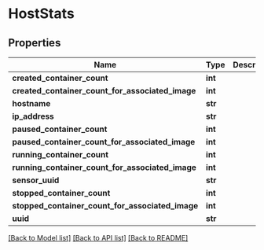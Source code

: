 # HostStats

## Properties
Name | Type | Description | Notes
------------ | ------------- | ------------- | -------------
**created_container_count** | **int** |  | [optional] 
**created_container_count_for_associated_image** | **int** |  | [optional] 
**hostname** | **str** |  | [optional] 
**ip_address** | **str** |  | [optional] 
**paused_container_count** | **int** |  | [optional] 
**paused_container_count_for_associated_image** | **int** |  | [optional] 
**running_container_count** | **int** |  | [optional] 
**running_container_count_for_associated_image** | **int** |  | [optional] 
**sensor_uuid** | **str** |  | [optional] 
**stopped_container_count** | **int** |  | [optional] 
**stopped_container_count_for_associated_image** | **int** |  | [optional] 
**uuid** | **str** |  | [optional] 

[[Back to Model list]](../README.md#documentation-for-models) [[Back to API list]](../README.md#documentation-for-api-endpoints) [[Back to README]](../README.md)


